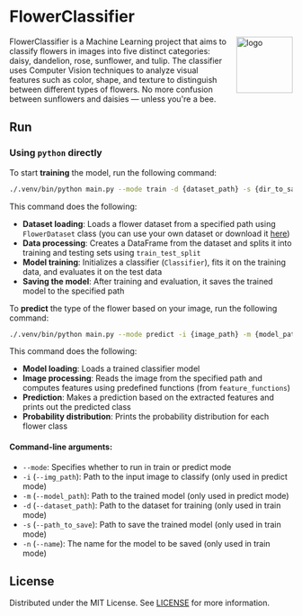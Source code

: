 # FlowerClassifier

<img src=https://github.com/user-attachments/assets/02a34512-1fda-4629-9839-c36544e0f2aa alt="logo" width="100" align="right" style="margin-left: 16px; margin-bottom: 16px">

FlowerClassifier is a Machine Learning project that aims to classify flowers in images into five distinct categories: daisy, dandelion, rose, sunflower, and tulip. The classifier uses Computer Vision techniques to analyze visual features such as color, shape, and texture to distinguish between different types of flowers. No more confusion between sunflowers and daisies — unless you're a bee.

## Run

### Using `python` directly
To start **training** the model, run the following command:

```bash
./.venv/bin/python main.py --mode train -d {dataset_path} -s {dir_to_save_model} -n {model_name} 
```
This command does the following:
- **Dataset loading**: Loads a flower dataset from a specified path using ```FlowerDataset``` class (you can use your own dataset or download it [here](https://www.kaggle.com/datasets/alxmamaev/flowers-recognition/data))
- **Data processing**: Creates a DataFrame from the dataset and splits it into training and testing sets using ```train_test_split```
- **Model training**: Initializes a classifier (```Classifier```), fits it on the training data, and evaluates it on the test data
- **Saving the model**: After training and evaluation, it saves the trained model to the specified path


To **predict** the type of the flower based on your image, run the following command:

```bash
./.venv/bin/python main.py --mode predict -i {image_path} -m {model_path}
```
This command does the following:
- **Model loading**: Loads a trained classifier model
- **Image processing**: Reads the image from the specified path and computes features using predefined functions (from ```feature_functions```)
- **Prediction**: Makes a prediction based on the extracted features and prints out the predicted class
- **Probability distribution**: Prints the probability distribution for each flower class

#### Command-line arguments:
- ```--mode```: Specifies whether to run in train or predict mode
- ```-i``` (```--img_path```): Path to the input image to classify (only used in predict mode)
- ```-m``` (```--model_path```): Path to the trained model (only used in predict mode)
- ```-d``` (```--dataset_path```): Path to the dataset for training (only used in train mode)
- ```-s``` (```--path_to_save```): Path to save the trained model (only used in train mode)
- ```-n``` (```--name```): The name for the model to be saved (only used in train mode)

## License

Distributed under the MIT License.
See [LICENSE](https://github.com/ksenmel/FlowerClassifier/blob/main/LICENSE) for more information.